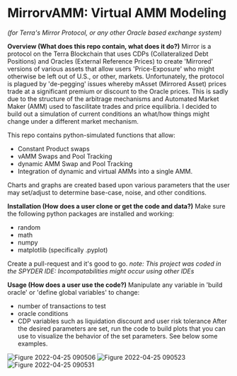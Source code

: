 
# MirrorvAMM: Virtual AMM Modeling 
*(for Terra's Mirror Protocol, or any other Oracle based exchange system)*

**Overview (What does this repo contain, what does it do?)**
Mirror is a protocol on the Terra Blockchain that uses CDPs (Collateralized Debt Positions) and Oracles (External Reference Prices) to create 'Mirrored' versions of various assets that allow users 'Price-Exposure' who might otherwise be left out of U.S., or other, markets. Unfortunately, the protocol is plagued by 'de-pegging' issues whereby mAsset (Mirrored Asset) prices trade at a significant premium or discount to the Oracle prices. This is sadly due to the structure of the arbitrage mechanisms and Automated Market Maker (AMM) used to fascilitate trades and price equilibria. I decided to build out a simulation of current conditions an what/how things might change under a different market mechanism.

This repo contains python-simulated functions that allow:
- Constant Product swaps
- vAMM Swaps and Pool Tracking
- dynamic AMM Swap and Pool Tracking
- Integration of dynamic and virtual AMMs into a single AMM.

Charts and graphs are created based upon various parameters that the user may set/adjust to determine base-case, noise, and other conditions.

**Installation (How does a user clone or get the code and data?)**
Make sure the following python packages are installed and working:
- random
- math
- numpy
- matplotlib (specifically .pyplot)

Create a pull-request and it's good to go.
*note: This project was coded in the SPYDER IDE: Incompatabilities might occur using other IDEs*

**Usage (How does a user use the code?)**
Manipulate any variable in 'build oracle' or 'define global variables' to change:
- number of transactions to test
- oracle conditions
- CDP variables such as liquidation discount and user risk tolerance
After the desired parameters are set, run the code to build plots that you can use to visualize the behavior of the set parameters. See below some examples.

![Figure 2022-04-25 090506](https://user-images.githubusercontent.com/102979899/167237484-b49377ec-b1e8-4771-9a8d-5cc985df1c9b.png)
![Figure 2022-04-25 090523](https://user-images.githubusercontent.com/102979899/167237486-1cb3af27-ac5a-44d4-a2b1-09654580eb77.png)
![Figure 2022-04-25 090531](https://user-images.githubusercontent.com/102979899/167237488-203c4e73-28d2-4cda-a3a7-51b22a03cb5a.png)
